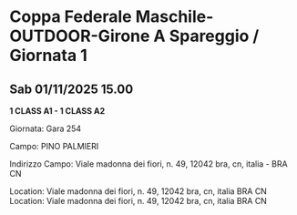 

# Coppa Federale Maschile-OUTDOOR-Girone A Spareggio / Giornata 1

## Sab 01/11/2025 15.00

<strong>1 CLASS A1 - 1 CLASS A2</strong>

Giornata: Gara 254

Campo: PINO PALMIERI 

Indirizzo Campo:  Viale madonna dei fiori, n. 49, 12042 bra, cn, italia - BRA  CN

Location:  Viale madonna dei fiori, n. 49, 12042 bra, cn, italia BRA  CN
Location:  Viale madonna dei fiori, n. 49, 12042 bra, cn, italia BRA  CN

